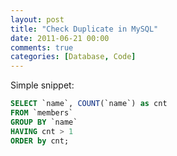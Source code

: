 ```yaml
---
layout: post
title: "Check Duplicate in MySQL"
date: 2011-06-21 00:00
comments: true
categories: [Database, Code]
---
```

Simple snippet:

``` sql SQL to check duplicate entry
SELECT `name`, COUNT(`name`) as cnt
FROM `members`
GROUP BY `name`
HAVING cnt > 1
ORDER by cnt;
```